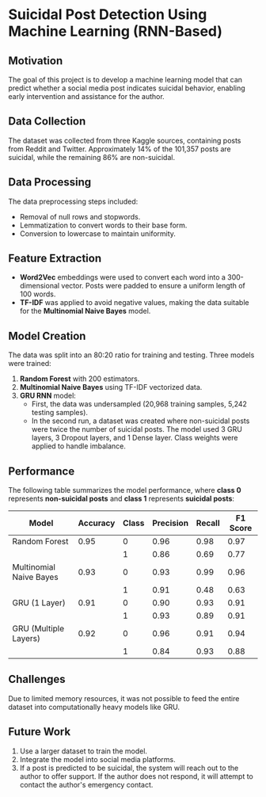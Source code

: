 # Suicidal Post Detection Using Machine Learning (RNN-Based)

## Motivation
The goal of this project is to develop a machine learning model that can predict whether a social media post indicates suicidal behavior, enabling early intervention and assistance for the author.

## Data Collection
The dataset was collected from three Kaggle sources, containing posts from Reddit and Twitter. Approximately 14% of the 101,357 posts are suicidal, while the remaining 86% are non-suicidal.

## Data Processing
The data preprocessing steps included:
- Removal of null rows and stopwords.
- Lemmatization to convert words to their base form.
- Conversion to lowercase to maintain uniformity.

## Feature Extraction
- **Word2Vec** embeddings were used to convert each word into a 300-dimensional vector. Posts were padded to ensure a uniform length of 100 words.
- **TF-IDF** was applied to avoid negative values, making the data suitable for the **Multinomial Naive Bayes** model.

## Model Creation
The data was split into an 80:20 ratio for training and testing. Three models were trained:
1. **Random Forest** with 200 estimators.
2. **Multinomial Naive Bayes** using TF-IDF vectorized data.
3. **GRU RNN** model:
   - First, the data was undersampled (20,968 training samples, 5,242 testing samples).
   - In the second run, a dataset was created where non-suicidal posts were twice the number of suicidal posts. The model used 3 GRU layers, 3 Dropout layers, and 1 Dense layer. Class weights were applied to handle imbalance.

## Performance
The following table summarizes the model performance, where **class 0** represents **non-suicidal posts** and **class 1** represents **suicidal posts**:

| Model                   | Accuracy | Class | Precision | Recall | F1 Score |
|--------------------------|----------|-------|-----------|--------|----------|
| Random Forest             | 0.95     | 0     | 0.96      | 0.98   | 0.97     |
|                          |          | 1     | 0.86      | 0.69   | 0.77     |
| Multinomial Naive Bayes   | 0.93     | 0     | 0.93      | 0.99   | 0.96     |
|                          |          | 1     | 0.91      | 0.48   | 0.63     |
| GRU (1 Layer)             | 0.91     | 0     | 0.90      | 0.93   | 0.91     |
|                          |          | 1     | 0.93      | 0.89   | 0.91     |
| GRU (Multiple Layers)     | 0.92     | 0     | 0.96      | 0.91   | 0.94     |
|                          |          | 1     | 0.84      | 0.93   | 0.88     |

## Challenges
Due to limited memory resources, it was not possible to feed the entire dataset into computationally heavy models like GRU.

## Future Work
1. Use a larger dataset to train the model.
2. Integrate the model into social media platforms.
3. If a post is predicted to be suicidal, the system will reach out to the author to offer support. If the author does not respond, it will attempt to contact the author's emergency contact.

